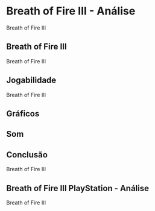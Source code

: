 ---
---

# Breath of Fire III - Análise

Breath of Fire III

## Breath of Fire III

Breath of Fire III

## Jogabilidade

Breath of Fire III

## Gráficos


## Som

## Conclusão

Breath of Fire III

## Breath of Fire III PlayStation - Análise

Breath of Fire III
